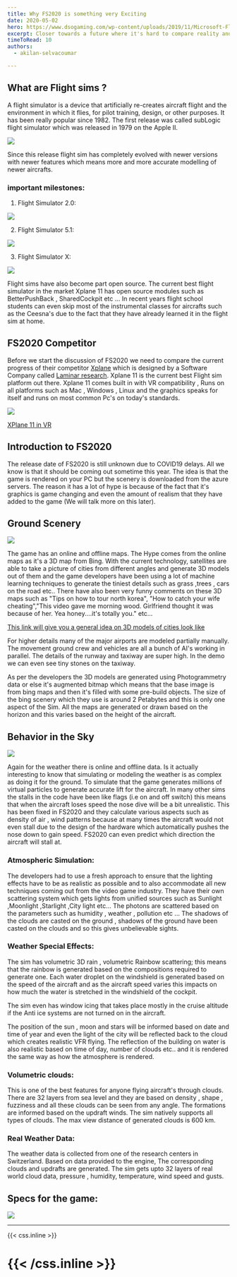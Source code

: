 ```yaml
---
title: Why FS2020 is something very Exciting
date: 2020-05-02
hero: https://www.dsogaming.com/wp-content/uploads/2019/11/Microsoft-Flight-Simulater-new-2.jpg
excerpt: Closer towards a future where it's hard to compare reality and simulation
timeToRead: 10
authors:
  - akilan-selvacoumar

---
```


## What are Flight sims ?

A flight simulator is a device that artificially re-creates aircraft flight and the environment in which it flies, for pilot training, design, or other purposes. It has been really popular since 1982. The first release was called subLogic flight simulator which was released in 1979 on the Apple II.

![](https://i.ytimg.com/vi/vK-iIrIEOyc/hqdefault.jpg)

Since this release flight sim has completely evolved with newer versions with newer features which means more and more accurate modelling of newer aircrafts.

### important milestones:

1.  Flight Simulator 2.0:

![](https://s.uvlist.net/l/y2014/01/122928.jpg)

2.  Flight Simulator 5.1:

![](https://i.ytimg.com/vi/dHpzHYHcqV8/hqdefault.jpg)

3.  Flight Simulator X:

![](https://s3-eu-west-2.amazonaws.com/assets.fsxinsider.com/app/uploads/2015/09/27215612/Image2.jpg)

Flight sims have also become part open source. The current best flight simulator in the market Xplane 11 has open source modules such as BetterPushBack , SharedCockpit etc ... In recent years flight school students can even skip most of the instrumental classes for aircrafts such as the Ceesna's due to the fact that they have already learned it in the flight sim at home.

## FS2020 Competitor

Before we start the discussion of FS2020 we need to compare the current progress of their competitor [Xplane](https://www.x-plane.com/) which is designed by a Software Company called [Laminar research](http://www.laminarresearch.com/). Xplane 11 is the current best Flight sim platform out there. Xplane 11 comes built in with VR compatibility ,  Runs on all platforms such as Mac , Windows , Linux and the graphics speaks for itself and runs on most common Pc's on today's standards.

![](https://steamcdn-a.akamaihd.net/steam/apps/269950/ss_35a2520bad426346196ac6e2aa96883e96f84e59.1920x1080.jpg?t=1586961059)

[XPlane 11 in VR](https://www.youtube.com/watch?v=31S_jUy3h7Q&t=887s)

## Introduction to FS2020

The release date of FS2020 is still unknown due to COVID19 delays. All we know is that it should be coming out sometime this year. The idea is that the game is rendered on your PC but the scenery is downloaded from the azure servers. The reason it has a lot of hype is because of the fact that it's graphics is game changing and even the amount of realism that they have added to the game (We will talk more on this later).

## Ground Scenery

![](https://lh6.googleusercontent.com/sagSw47Tw5K8i9KLgN-SZVKudzYN4B2UJu78qEiKZniaTaEWmFRkj673Cr4CCkISZgvYk0Q5mk-HF-2SU_tUfn_PqzCoCBbjK8q1Ur1X9lzlQJQjvvJV_p59qdPV470iw3uOZTwM)

The game has an online and offline maps. The Hype comes from the online maps as it's a 3D map from Bing. With the current technology, satellites are able to take a picture of cities from different angles and generate 3D models out of them and the game developers have been using a lot of machine learning techniques to generate the tiniest details such as grass ,trees , cars on the road etc.. There have also been very funny comments on these 3D maps such as "Tips on how to tour north korea", "How to catch your wife cheating","This video gave me morning wood. Girlfriend thought it was because of her. Yea honey....it's totally you." etc...


[This link will give you a general idea on 3D models of cities look like](https://earth.google.com/web/@40.71247137,-74.0072421,27.70327415a,2644.644745d,35y,35.47111927h,60.00244366t,0r)

For higher details many of the major airports are modeled partially manually. The movement ground crew and vehicles are all a bunch of AI's working in parallel.  The details of the runway and taxiway are super high. In the demo we can even see tiny stones on the taxiway.

As per the developers the 3D models are generated using Photogrammetry data or else it's augmented bitmap which means that the base image is from bing maps and then it's filled with some pre-build objects. The size of the bing scenery which they use is around 2 Petabytes and this is only one aspect of the Sim. All the maps are generated or drawn based on the horizon and this varies based on the height of the aircraft.

## Behavior in the Sky


![](https://lh5.googleusercontent.com/_vxFWb0lLyo-NnwgypPoz4m0EFRbNX4qh54E5-YvnlPZ1cZEo-xW7kv9MqK06ns561bTfS2_QTwi13uEnU1CcLDBo8G9mg84nGBhvBqPiXl0fBU2K124CfedGS7_IOlpxG2PkjxD)


Again for the weather there is online and offline data. Is it actually interesting to know that simulating or modeling the weather is as complex as doing it for the ground. To simulate that the game generates millions of virtual particles to generate accurate lift for the aircraft. In many other sims the stalls in the code have been like flags (i.e on and off switch) this means that when the aircraft loses speed the nose dive will be a bit unrealistic. This has been fixed in FS2020 and they calculate various aspects such as density of air , wind patterns because at many times the aircraft would not even stall due to the design of the hardware which automatically pushes the nose down to gain speed. FS2020 can even predict which direction the aircraft will stall at.

### Atmospheric Simulation:

The developers had to use a fresh approach to ensure that the lighting effects have to be as realistic as possible and to also accommodate all new techniques coming out from the video game industry. They have their own scattering system which gets lights from unified sources such as Sunlight ,Moonlight ,Starlight ,City light  etc... The photons are scattered based on the parameters such as humidity , weather , pollution etc ... The shadows of the clouds are casted on the ground ,  shadows of the ground have been casted on the clouds and so this gives unbelievable sights.

### Weather Special Effects:

The sim has volumetric 3D rain , volumetric Rainbow scattering; this means that the rainbow is generated based on the compositions required to generate one. Each water droplet on the windshield is generated based on the speed of the aircraft and as the aircraft speed varies this impacts on how much the water is stretched in the windshield of the cockpit.

The sim even has window icing that takes place mostly in the cruise altitude if the Anti ice systems are not turned on in the aircraft.

The position of the sun , moon  and stars will be informed based on date and time of year and even the light of the city will be reflected back to the cloud which creates realistic VFR flying. The reflection of the building on water is also realistic based on time of day, number of clouds etc.. and it is rendered the same way as how the atmosphere is rendered.

### Volumetric clouds:

This is one of the best features for anyone flying aircraft's through clouds. There are 32 layers from sea level and they are based on density , shape , fuzziness and all these clouds can be seen from any angle. The formations are informed based on the updraft winds. The sim natively supports all types of clouds. The max view distance of generated clouds is 600 km.

### Real Weather Data:

The weather data is collected from one of the research centers in Switzerland. Based on data provided to the engine, The corresponding clouds and updrafts are generated. The sim gets upto 32 layers of real world cloud data, pressure , humidity, temperature, wind speed and gusts.

## Specs for the game:

![](https://lh3.googleusercontent.com/F-UoR7uLg0AfDB0ybzpE4uE8UM-IndxoVoLaSVlERcO7bBUXPERSNINNJLV8FqtWfjOtozGm7zf1rbmrHJPgXXidqMgOGyKfQPIM3eHKnNWARYIEVSqeAetDidGbAdxv_4NTDaox)




---

{{< css.inline >}}
<style>
.canon { background: white; width: 100%; height: auto}

</style>
{{< /css.inline >}}
=
